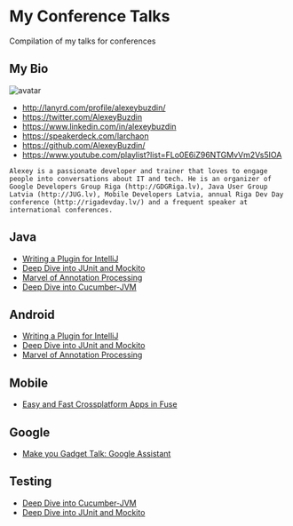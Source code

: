 # My Conference Talks
Compilation of my talks for conferences

## My Bio

![avatar](https://gravatar.com/avatar/12d6ff93ca25d366161efccadd81bbb2?s=200)

- http://lanyrd.com/profile/alexeybuzdin/
- https://twitter.com/AlexeyBuzdin
- https://www.linkedin.com/in/alexeybuzdin
- https://speakerdeck.com/larchaon
- https://github.com/AlexeyBuzdin/
- https://www.youtube.com/playlist?list=FLo0E6iZ96NTGMvVm2Vs5IOA

```
Alexey is a passionate developer and trainer that loves to engage people into conversations about IT and tech. He is an organizer of Google Developers Group Riga (http://GDGRiga.lv), Java User Group Latvia (http://JUG.lv), Mobile Developers Latvia, annual Riga Dev Day conference (http://rigadevday.lv/) and a frequent speaker at international conferences.
```

## Java
- [Writing a Plugin for IntelliJ](intellij-plugin/README.md) 
- [Deep Dive into JUnit and Mockito](deep-junit/README.md)
- [Marvel of Annotation Processing](apt/README.md) 
- [Deep Dive into Cucumber-JVM](deep-cucumber/README.md)

## Android
- [Writing a Plugin for IntelliJ](intellij-plugin/README.md) 
- [Deep Dive into JUnit and Mockito](deep-junit/README.md)
- [Marvel of Annotation Processing](apt/README.md) 

## Mobile
- [Easy and Fast Crossplatform Apps in Fuse](fuse-intro/README.md)

## Google
- [Make you Gadget Talk: Google Assistant](google-assistant/README.md)

## Testing
- [Deep Dive into Cucumber-JVM](deep-cucumber/README.md)
- [Deep Dive into JUnit and Mockito](deep-junit/README.md)
